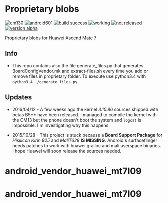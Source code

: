 Proprietary blobs
=================
[![cm130](https://img.shields.io/badge/cm-13.0-blue.svg?style=flat)]()
[![android601](https://img.shields.io/badge/android-6.0.1-yellowgreen.svg?style=flat)]()
[![build success](https://img.shields.io/badge/build-success-brightgreen.svg)]()
[![working](https://img.shields.io/badge/working-0%25-%23ff0000.svg?style=flat)]()
[![not released](https://img.shields.io/badge/released-not%20yet-orange.svg?style=flat)]()
[![version alpha](https://img.shields.io/badge/status-alpha-lightgrey.svg?style=flat)]()
<!-- [![build failed](https://img.shields.io/badge/build-failed-red.svg?style=flat)]() -->

Proprietary blobs for Huawei Ascend Mate 7

Info
----
 - This repo contains also the file generate_files.py that generates BoardConfigVendor.mk and extract-files.sh every time you add or remove files in proprietary folder. To execute use python3.4 with `python3.4 ./generate_files.py`

Updates
-------
- 2016/04/12 - A few weeks ago the kernel *3.10.86* sources shipped with betas B5** have been released. I managed to compile the kernel with the CM13 but the phone doesn't boot the system and `logcat` is impossible. I'm investigating why this happens.

- 2015/10/28 - This project is stuck because a **Board Support Package** for *Hisilicon Kirin 925* and *MaliT628* **IS MISSING**. Android's surfaceflinger needs patches to work with huawei gralloc and mali userspace binaries. I hope Huawei will soon release the sources needed.

# android_vendor_huawei_mt7l09
# android_vendor_huawei_mt7l09
